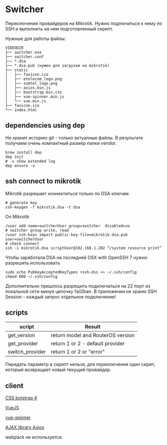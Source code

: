 Switcher
========

Переключение провайдеров на Mikrotik. Нужно подлючиться к нему по SSH
и выполнить на нем подготовленный скрипт. 

Нужные для работы файлы:

    VIDEODIR
    ├── switcher.exe
    ├── switcher.conf
    ├── *.dsa
    ├── *.dsa.pub (нужен для загрузки на mikrotik)
    ├── static
    │   ├── favicon.ico
    │   ├── etelecom_logo.png
    │   ├── sumtel_logo.png
    │   ├── axios.min.js
    │   ├── bootstrap.min.css
    │   ├── vue-spinner.min.js
    │   └── vue.min.js
    ├── favicon.ico
    └── index.html
    
dependencies using dep
----------------------

Не хранит историю git - только актуалные файлы. В результате получаем очень
компактный размер папки vendor.
   
    brew install dep
    dep init
    # -v show extended log
    dep ensure -v

ssh connect to mikrotik
-----------------------

Mikrotik разрешает коннектиться только по DSA ключам.

    # generate key
    ssh-keygen -f mikrotik.dsa -t dsa

On Mikrotik

    /user add name=switcherUser group=switcher  disabled=no
    # switcher group write, read
    /user ssh-keys import public-key-file=mikrotik.dsa.pub user=switcherUser
    # check connect
    ssh -i mikrotik.dsa scriptUser@192.168.1.202 “/system resource print”

Чтобы заработала DSA на последней OSX with OpenSSH 7 нужно разрешить
использовать

    sudo echo PubkeyAcceptedKeyTypes +ssh-dss >> ~/.ssh/config
    chmod 600 ~/.ssh/config

Дополнительно пришлось разрешить подключаться на 22 порт из локальной
сети минуя цепочку fail2ban. В приложении не храню SSH Session - 
каждый запрос отдельное подключение!

scripts
-------

script          | Result
--------------- | ---------------------------------
get_version     | return model and RouterOS version
get_provider    | return 1 or 2 - default provider
switch_provider | return 1 or 2 or "error"

Передать параметр в скрипт нельзя, для переключения один
скрип, который возвращает новый текущий провайдер.

client
------

[CSS botstrap 4](https://getbootstrap.com/)

[VueJS](https://vuejs.org/)

[vue-spinner](https://github.com/greyby/vue-spinner)

[AJAX library Axios](https://github.com/axios/axios)

webpack не используется.